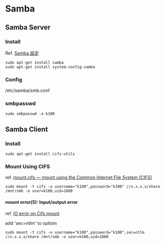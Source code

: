 
# Samba

## Samba Server

### Install

Ref. [Samba 設定](http://maxron.blogspot.tw/2010/11/linux-ubuntu-1004-samba.html)

    sudo apt-get install samba
    sudo apt-get install system-config-samba

### Config

/etc/samba/smb.conf

### smbpasswd

    sudo smbpasswd -a k100
    
## Samba Client

### Install

    sudo apt-get install cifs-utils

### Mount Using CIFS
ref. [mount.cifs — mount using the Common Internet File System (CIFS)](https://www.samba.org/samba/docs/man/manpages-3/mount.cifs.8.html)

    sudo mount -t cifs -o username="k100",password="k100" //x.x.x.x/share /mnt/smb -o user=k100,uid=1000

#### mount error(5): Input/output error
ref. [IO error on Cifs mount](http://ubuntuforums.org/showthread.php?t=2143422)

add 'sec=ntlm' to optioin

    sudo mount -t cifs -o username="k100",password="k100",sec=ntlm //x.x.x.x/share /mnt/smb -o user=k100,uid=1000